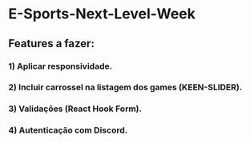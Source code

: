 # E-Sports-Next-Level-Week

## Features a fazer:

### 1) Aplicar responsividade.
### 2) Incluir carrossel na listagem dos games (KEEN-SLIDER).
### 3) Validações (React Hook Form).
### 4) Autenticação com Discord.
